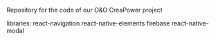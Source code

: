Repository for the code of our O&O CreaPower project

libraries:
react-navigation
react-native-elements
firebase
react-native-modal
